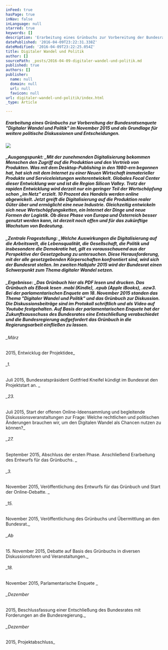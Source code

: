 ```yaml
---
inFeed: true
hasPage: true
inNav: false
inLanguage: null
starred: true
keywords: []
description: 'Erarbeitung eines Grünbuchs zur Vorbereitung der Bundesratsenquete "Digitaler Wandel und Politik" im November 2015 und als Grundlage für weitere politische Diskussionen und Entscheidungen.'
datePublished: '2016-04-09T23:22:31.338Z'
dateModified: '2016-04-09T23:22:25.054Z'
title: Digitaler Wandel und Politik
author: []
sourcePath: _posts/2016-04-09-digitaler-wandel-und-politik.md
published: true
authors: []
publisher:
  name: null
  domain: null
  url: null
  favicon: null
url: digitaler-wandel-und-politik/index.html
_type: Article

---
```

##### Erarbeitung eines Grünbuchs zur Vorbereitung der Bundesratsenquete "Digitaler Wandel und Politik" im November 2015 und als Grundlage für weitere politische Diskussionen und Entscheidungen.
![](https://imgflo.herokuapp.com/graph/vahj1ThiexotieMo/9e502223753dcfed18c03c34dfe63fb5/passthrough.jpg?height=499&input=https%3A%2F%2Fs3-us-west-2.amazonaws.com%2Fthe-grid-img%2Fp%2Ffc81898ccb24a3b4dfa73fa4ab21031aeed9f647.jpg&width=750)

##### _Ausgangspunkt: _Mit der zunehmenden Digitalisierung bekommen Menschen den Zugriff auf die Produktion und den Vertrieb von Produkten. Was mit dem Desktop‐Publishing in den 1980‐ern begonnen hat, hat sich mit dem Internet zu einer Neuen Wirtschaft immaterieller Produkte und Serviceleistungen weiterentwickelt. Globales Focal Center dieser Entwicklung war und ist die Region Silicon Valley. Trotz der rapiden Entwicklung wird derzeit nur ein geringer Teil der Wertschöpfung schon „im Netz" erzielt. 10 Prozent des Handels werden online abgewickelt. Jetzt greift die Digitalisierung auf die Produktion realer Güter über und ermöglicht eine neue Industrie. Gleichzeitig entwickeln sich neue Wertschöpfungsketten, ein Internet der Dinge und neue Formen der Logistik. Ob diese Phase von Europa und Österreich besser genutzt werden kann, ist derzeit noch offen und für das zukünftige Wachstum von Bedeutung. 

##### _Zentrale Fragestellung: _Welche Auswirkungen die Digitalisierung auf die Arbeitswelt, die Lebensqualität, die Gesellschaft, die Politik und insbesondere die Demokratie hat, gilt es vorausschauend aus der Perspektive der Gesetzgebung zu untersuchen. Diese Herausforderung, mit der alle gesetzgebenden Körperschaften konfrontiert sind, wird sich der Bundesrat stellen. Im zweiten Halbjahr 2015 wird der Bundesrat einen Schwerpunkt zum Thema digitaler Wandel setzen. 

##### _Ergebnisse: _Das Grünbuch hier als PDF lesen und drucken. Das Grünbuch als EBook lesen .mobi (Kindle), .epub (Apple iBooks), .azw3\. Bei der parlamentarischen Enquete am 18\. November 2015 standen das Thema "Digitaler Wandel und Politik" und das Grünbuch zur Diskussion. Die Diskussionsbeiträge sind im Protokoll schriftlich und als Video auf Youtube festgehalten. Auf Basis der parlamentarischen Enquete hat der Zukunftsausschuss des Bundesrates eine Entschließung verabschiedet und die Bundesregierung aufgefordert das Grünbuch in die Regierungsarbeit einfließen zu lassen.

###### _März
2015, Entwicklug der Projektidee_

###### _1\.
Juli 2015, Bundesratspräsident
Gottfried Kneifel kündigt im Bundesrat den Projektstart an. _

###### _23\.
Juli 2015, Start der offenen Online-Ideensammlung und begleitende
Diskussionsveranstaltungen zur Frage: Welche rechtlichen und politischen Änderungen
brauchen wir, um den Digitalen Wandel als Chancen nutzen zu können?_

###### _27\.
September 2015, Abschluss der ersten Phase. Anschließend
Erarbeitung des Entwurfs für das Grünbuchs. _

###### _3\.
November 2015, Veröffentlichung des Entwurfs für das Grünbuch
und Start der Online-Debatte. _

###### _15\.
November 2015, Veröffentlichung des Grünbuchs und Übermittlung
an den Bundesrat._

###### _Ab
15\. November 2015, Debatte auf Basis des Grünbuchs in diversen Diskussionsforen
und Veranstaltungen._

###### _18\.
November 2015, Parlamentarische Enquete _

###### _Dezember
2015, Beschlussfassung einer Entschließung des Bundesrates mit
Forderungen an die Bundesregierung._

###### _Dezember
2015, Projektabschluss_

[][0]

[0]: http://www.besserentscheiden.at/#!digitaler-wandel-und-politik/s5tlb